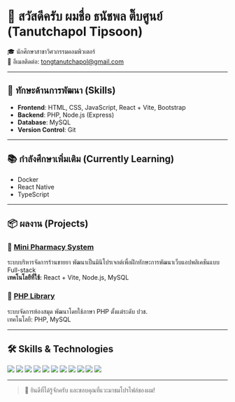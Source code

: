 # 👋 สวัสดีครับ ผมชื่อ **ธนัชพล ติ๊บศูนย์** (Tanutchapol Tipsoon)

🎓 นักศึกษาสาขาวิศวกรรมคอมพิวเตอร์  
📧 อีเมลติดต่อ: [tongtanutchapol@gmail.com](mailto:tongtanutchapol@gmail.com)

---

## 🚀 ทักษะด้านการพัฒนา (Skills)

- **Frontend**: HTML, CSS, JavaScript, React + Vite, Bootstrap
- **Backend**: PHP, Node.js (Express)  
- **Database**: MySQL  
- **Version Control**: Git

---

## 📚 กำลังศึกษาเพิ่มเติม (Currently Learning)

- Docker  
- React Native  
- TypeScript

---

## 📦 ผลงาน (Projects)

### 🏥 [Mini Pharmacy System](https://github.com/AmTong1/MiniPharmacy)  
ระบบบริหารจัดการร้านขายยา พัฒนาเป็นมินิโปรเจกต์เพื่อฝึกทักษะการพัฒนาเว็บแอปพลิเคชันแบบ Full-stack  
**เทคโนโลยีที่ใช้:** React + Vite, Node.js, MySQL

### 📖 [PHP Library](https://github.com/AmTong1/library-php/tree/main/ppp)  
ระบบจัดการห้องสมุด พัฒนาโดยใช้ภาษา PHP ตั้งแต่ระดับ ปวช.  
เทคโนโลยี: PHP, MySQL

---


## 🛠️ Skills & Technologies

 <p align="left">
 <img src="https://img.shields.io/badge/-HTML5-orange?style=flat&logo=html5" />
  <img src="https://img.shields.io/badge/-CSS3-blue?style=flat&logo=css3" />
  <img src="https://img.shields.io/badge/-JavaScript-yellow?style=flat&logo=javascript" />
  <img src="https://img.shields.io/badge/-PHP-777BB4?style=flat&logo=php" />
  <img src="https://img.shields.io/badge/-Node.js-green?style=flat&logo=node.js" />
  <img src="https://img.shields.io/badge/-React-blue?style=flat&logo=react" />
  <img src="https://img.shields.io/badge/-React_Native-brightgreen?style=flat&logo=react" />
  <img src="https://img.shields.io/badge/-Vite-915EFF?style=flat&logo=vite" />
  <img src="https://img.shields.io/badge/-Bootstrap-563D7C?style=flat&logo=bootstrap" />
  <img src="https://img.shields.io/badge/-MySQL-lightblue?style=flat&logo=mysql" />
  <img src="https://img.shields.io/badge/-Git-F05032?style=flat&logo=git" />
</p>

---

> 🙌 ยินดีที่ได้รู้จักครับ และขอบคุณที่แวะมาชมโปรไฟล์ของผม!
